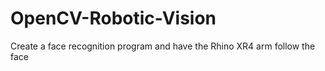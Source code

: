 # OpenCV-Robotic-Vision
Create a face recognition program and have the Rhino XR4 arm follow the face
